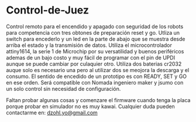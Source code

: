 # Control-de-Juez
Control remoto para el encendido y apagado con seguridad de los robots para competencia con tres obtones de preparación reset y go. Utliza un switch para encederlo y un led en la parte de abajo que se muestra desde arriba el estado y la transmisión de datos.
Utiliza el microcontrolador attiny1614, la serie 1 de Microchip por su versatilidad y buenos periféricos ademas de un bajo costo y muy fácil de programar con 
el pin de UPDI aunque se puede cambiar por culaquier otro.
Utiliza dos baterias cr2032 auque solo es necesario una pero al utilizar dos se meojora la descarga y el consumo.
El sentido de encedido de un prototipo es con READY, SET y GO en ese orden.
Será compatible con Nomada ingeniero maker y jsumo con un solo control sin necesidad de configuración.

Faltan probar algunas cosas y comenzare el firmware cuando tenga la placa porque probar en simulador no es muy kawai. Cualquier duda pueden contactarme en:
dzohl.yo@gmail.com
